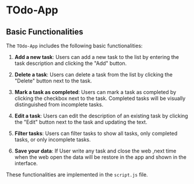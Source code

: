 # TOdo-App

## Basic Functionalities

The `TOdo-App` includes the following basic functionalities:

1. **Add a new task**: Users can add a new task to the list by entering the task description and clicking the "Add" button.
2. **Delete a task**: Users can delete a task from the list by clicking the "Delete" button next to the task.
3. **Mark a task as completed**: Users can mark a task as completed by clicking the checkbox next to the task. Completed tasks will be visually distinguished from incomplete tasks.
4. **Edit a task**: Users can edit the description of an existing task by clicking the "Edit" button next to the task and updating the text.
5. **Filter tasks**: Users can filter tasks to show all tasks, only completed tasks, or only incomplete tasks.

6. **Save your data**: If User write any task and close the web ,next time when the web open the data will be restore in the app and shown in the interface.

These functionalities are implemented in the `script.js` file.
